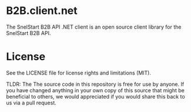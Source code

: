 # B2B.client.net

The SnelStart B2B API .NET client is an open source client library for the SnelStart B2B API.

# License
See the LICENSE file for license rights and limitations (MIT).

TLDR: The The source code in this repository is free for use by anyone. If you have changed anything in your own copy of this source that might be beneficial to others, we  would appreciated if you would share this back to us via a pull request.